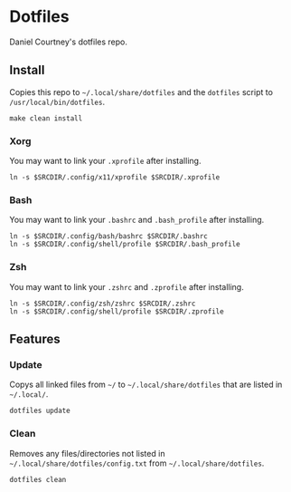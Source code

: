 # Dotfiles
Daniel Courtney's dotfiles repo.

## Install
Copies this repo to `~/.local/share/dotfiles` and the `dotfiles` script to `/usr/local/bin/dotfiles`.

```
make clean install
```

### Xorg
You may want to link your `.xprofile` after installing.

```
ln -s $SRCDIR/.config/x11/xprofile $SRCDIR/.xprofile
```

### Bash
You may want to link your `.bashrc` and `.bash_profile` after installing.

```
ln -s $SRCDIR/.config/bash/bashrc $SRCDIR/.bashrc 
ln -s $SRCDIR/.config/shell/profile $SRCDIR/.bash_profile
```

### Zsh 
You may want to link your `.zshrc` and `.zprofile` after installing.

```
ln -s $SRCDIR/.config/zsh/zshrc $SRCDIR/.zshrc 
ln -s $SRCDIR/.config/shell/profile $SRCDIR/.zprofile
```

## Features
### Update
Copys all linked files from `~/` to `~/.local/share/dotfiles` that are listed in `~/.local/`.

```
dotfiles update
```

### Clean
Removes any files/directories not listed in `~/.local/share/dotfiles/config.txt` from `~/.local/share/dotfiles`.

```
dotfiles clean
```
